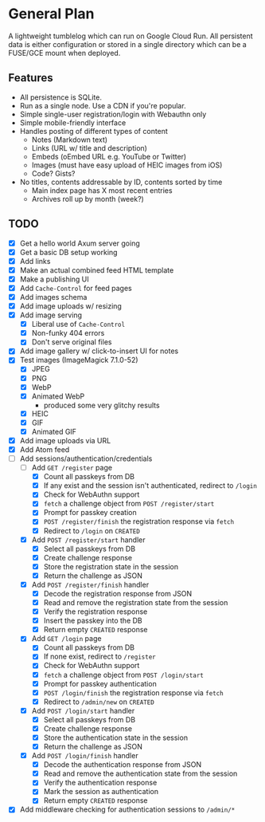 # General Plan

A lightweight tumblelog which can run on Google Cloud Run. All persistent data is either
configuration or stored in a single directory which can be a FUSE/GCE mount when deployed.

## Features

* All persistence is SQLite.
* Run as a single node. Use a CDN if you're popular.
* Simple single-user registration/login with Webauthn only
* Simple mobile-friendly interface
* Handles posting of different types of content
  * Notes (Markdown text)
  * Links (URL w/ title and description)
  * Embeds (oEmbed URL e.g. YouTube or Twitter)
  * Images (must have easy upload of HEIC images from iOS)
  * Code? Gists?
* No titles, contents addressable by ID, contents sorted by time
  * Main index page has X most recent entries
  * Archives roll up by month (week?)

## TODO

* [x] Get a hello world Axum server going
* [x] Get a basic DB setup working
* [x] Add links
* [x] Make an actual combined feed HTML template
* [x] Make a publishing UI
* [x] Add `Cache-Control` for feed pages
* [x] Add images schema
* [x] Add image uploads w/ resizing
* [x] Add image serving
  * [x] Liberal use of `Cache-Control`
  * [x] Non-funky 404 errors
  * [x] Don't serve original files
* [x] Add image gallery w/ click-to-insert UI for notes
* [x] Test images (ImageMagick 7.1.0-52)
  * [x] JPEG
  * [x] PNG
  * [x] WebP
  * [x] Animated WebP
    * produced some very glitchy results
  * [x] HEIC
  * [x] GIF
  * [x] Animated GIF
* [x] Add image uploads via URL
* [x] Add Atom feed
* [ ] Add sessions/authentication/credentials
  * [ ] Add `GET /register` page
    * [x] Count all passkeys from DB
    * [x] If any exist and the session isn't authenticated, redirect to `/login`
    * [x] Check for WebAuthn support
    * [x] `fetch` a challenge object from `POST /register/start`
    * [x] Prompt for passkey creation
    * [x] `POST /register/finish` the registration response via `fetch`
    * [x] Redirect to `/login` on `CREATED`
  * [x] Add `POST /register/start` handler
    * [x] Select all passkeys from DB
    * [x] Create challenge response
    * [x] Store the registration state in the session
    * [x] Return the challenge as JSON
  * [x] Add `POST /register/finish` handler
    * [x] Decode the registration response from JSON
    * [x] Read and remove the registration state from the session
    * [x] Verify the registration response
    * [x] Insert the passkey into the DB
    * [x] Return empty `CREATED` response
  * [x] Add `GET /login` page
    * [x] Count all passkeys from DB
    * [x] If none exist, redirect to `/register`
    * [x] Check for WebAuthn support
    * [x] `fetch` a challenge object from `POST /login/start`
    * [x] Prompt for passkey authentication
    * [x] `POST /login/finish` the registration response via `fetch`
    * [x] Redirect to `/admin/new` on `CREATED`
  * [x] Add `POST /login/start` handler
    * [x] Select all passkeys from DB
    * [x] Create challenge response
    * [x] Store the authentication state in the session
    * [x] Return the challenge as JSON
  * [x] Add `POST /login/finish` handler
    * [x] Decode the authentication response from JSON
    * [x] Read and remove the authentication state from the session
    * [x] Verify the authentication response
    * [x] Mark the session as authentication
    * [x] Return empty `CREATED` response
* [x] Add middleware checking for authentication sessions to `/admin/*`
